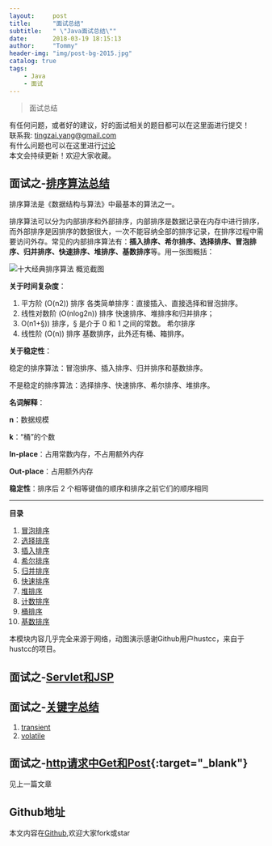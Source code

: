 ```yaml
---
layout:     post
title:      "面试总结"
subtitle:   " \"Java面试总结\""
date:       2018-03-19 18:15:13
author:     "Tommy"
header-img: "img/post-bg-2015.jpg"
catalog: true
tags:
    - Java
    - 面试
---
```



>面试总结

有任何问题，或者好的建议，好的面试相关的题目都可以在这里面进行提交！<br/>
联系我: tingzai.yang@gmail.com<br/>
有什么问题也可以在这里进行[讨论](https://github.com/joyang1/JavaInterview/issues/1)<br/>
本文会持续更新！欢迎大家收藏。

## 面试之-[排序算法总结](https://github.com/joyang1/JavaInterview/tree/master/SortPro)
排序算法是《数据结构与算法》中最基本的算法之一。

排序算法可以分为内部排序和外部排序，内部排序是数据记录在内存中进行排序，而外部排序是因排序的数据很大，一次不能容纳全部的排序记录，在排序过程中需要访问外存。常见的内部排序算法有：**插入排序、希尔排序、选择排序、冒泡排序、归并排序、快速排序、堆排序、基数排序**等。用一张图概括：

![十大经典排序算法 概览截图](https://github.com/joyang1/JavaInterview/tree/master/SortPro/res/sort.png)


**关于时间复杂度**：

1. 平方阶 (O(n2)) 排序
	各类简单排序：直接插入、直接选择和冒泡排序。
2. 线性对数阶 (O(nlog2n)) 排序
	快速排序、堆排序和归并排序；
3. O(n1+§)) 排序，§ 是介于 0 和 1 之间的常数。
    希尔排序
4. 线性阶 (O(n)) 排序
	基数排序，此外还有桶、箱排序。


**关于稳定性**：

稳定的排序算法：冒泡排序、插入排序、归并排序和基数排序。

不是稳定的排序算法：选择排序、快速排序、希尔排序、堆排序。


**名词解释**：

**n**：数据规模

**k**：“桶”的个数

**In-place**：占用常数内存，不占用额外内存

**Out-place**：占用额外内存

**稳定性**：排序后 2 个相等键值的顺序和排序之前它们的顺序相同

----


**目录**

1. [冒泡排序](https://github.com/joyang1/JavaInterview/tree/master/SortPro/1.bubbleSort.md)
2. [选择排序](https://github.com/joyang1/JavaInterview/tree/master/SortPro/2.selectionSort.md)
3. [插入排序](https://github.com/joyang1/JavaInterview/tree/master/SortPro/3.insertionSort.md)
4. [希尔排序](https://github.com/joyang1/JavaInterview/tree/master/SortPro/4.shellSort.md)
5. [归并排序](https://github.com/joyang1/JavaInterview/tree/master/SortPro/5.mergeSort.md)
6. [快速排序](https://github.com/joyang1/JavaInterview/tree/master/SortPro/6.quickSort.md)
7. [堆排序](https://github.com/joyang1/JavaInterview/tree/master/SortPro/7.heapSort.md)
8. [计数排序](https://github.com/joyang1/JavaInterview/tree/master/SortPro/8.countingSort.md)
9. [桶排序](https://github.com/joyang1/JavaInterview/tree/master/SortPro/9.bucketSort.md)
10. [基数排序](https://github.com/joyang1/JavaInterview/tree/master/SortPro/10.radixSort.md)

本模块内容几乎完全来源于网络，动图演示感谢Github用户hustcc，来自于hustcc的项目。


## 面试之-[Servlet和JSP]()

## 面试之-[关键字总结](https://github.com/joyang1/JavaInterview/tree/master/KeyWords)

1. [transient](https://github.com/joyang1/JavaInterview/tree/master/KeyWords/transient.md)
2. [volatile](https://github.com/joyang1/JavaInterview/tree/master/KeyWords/volatile.md)

## 面试之-[http请求中Get和Post](http://blog.tommyyang.cn/2018/03/06/http%E4%B8%ADget%E5%92%8Cpost%E7%9A%84%E5%8C%BA%E5%88%AB/){:target="_blank"}

见上一篇文章


## Github地址
本文内容在[Github](https://github.com/joyang1/JavaInterview),欢迎大家fork或star

